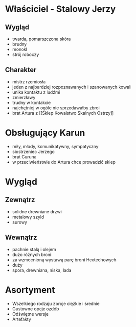 # Właściciel - Stalowy Jerzy

## Wygląd
* twarda, pomarszczona skóra
* brudny
* monokl
* strój roboczy

## Charakter
* mistrz rzemiosła
* jeden z najbardziej rozpoznawanych i szanowanych kowali
* unika kontaktu z ludźmi
* zmierzławy
* trudny w kontakcie
* najchętniej w ogóle nie sprzedawałby zbroi
* brat Artura z [[Sklep Kowalstwo Skalnych Ostrzy]]

# Obsługujący Karun
* miły, młody, komunikatywny, sympatyczny
* siostrzeniec Jerzego
* brat Guruna
* w przeciwieństwie do Artura chce prowadzić sklep
# Wygląd

## Zewnątrz
* solidne drewniane drzwi
* metalowy szyld
* surowy

## Wewnątrz
* pachnie stalą i olejem
* dużo różnych broni
* za wzmocnioną wystawą parę broni Hextechowych
* duży
* spora, drewniana, niska, lada

# Asortyment
* Wszelkiego rodzaju zbroje ciężkie i średnie
* Gustowne opcje ozdób
* Odświętne wersje
* Artefakty